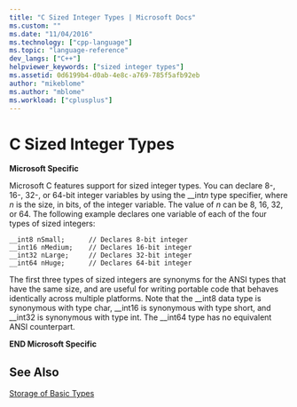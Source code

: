 ```yaml
---
title: "C Sized Integer Types | Microsoft Docs"
ms.custom: ""
ms.date: "11/04/2016"
ms.technology: ["cpp-language"]
ms.topic: "language-reference"
dev_langs: ["C++"]
helpviewer_keywords: ["sized integer types"]
ms.assetid: 0d6199b4-d0ab-4e8c-a769-785f5afb92eb
author: "mikeblome"
ms.author: "mblome"
ms.workload: ["cplusplus"]
---
```

# C Sized Integer Types
**Microsoft Specific**  
  
 Microsoft C features support for sized integer types. You can declare 8-, 16-, 32-, or 64-bit integer variables by using the __int*n* type specifier, where *n* is the size, in bits, of the integer variable. The value of *n* can be 8, 16, 32, or 64. The following example declares one variable of each of the four types of sized integers:  
  
```  
__int8 nSmall;      // Declares 8-bit integer  
__int16 nMedium;    // Declares 16-bit integer  
__int32 nLarge;     // Declares 32-bit integer  
__int64 nHuge;      // Declares 64-bit integer  
```  
  
 The first three types of sized integers are synonyms for the ANSI types that have the same size, and are useful for writing portable code that behaves identically across multiple platforms. Note that the __int8 data type is synonymous with type char, \__int16 is synonymous with type short, and \__int32 is synonymous with type int. The \__int64 type has no equivalent ANSI counterpart.  
  
 **END Microsoft Specific**  
  
## See Also  
 [Storage of Basic Types](../c-language/storage-of-basic-types.md)